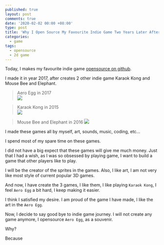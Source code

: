 ```yaml
---
published: true
layout: post
comments: true
date: '2020-02-02 00:00 +08:00'
type: post
title: 'Why I Open Source My Favourite Indie Game Two Years Later After Published'
categories:
  - game
tags:
  - opensource
  - 2d game
---
```

Today, I makes my favourite indie game [opensource on github](https://github.com/imhazige/AeroEgg).

I made it in year 2017, after creates 2 other indie game Karaok Kong and Mouse Bee and Elephant.

> Aero Egg in 2017  
![](https://blog.kazge.com/show/img/volitantegg-show.gif)

> Karaok Kong in 2015  
![](https://blog.kazge.com/show/img/karaokkong-show.jpg)

> Mouse Bee and Elephant in 2016
![](https://blog.kazge.com/show/img/mousebeeelephant-show.png)

I made these games all by myself, art, sounds, music, coding, etc... 

I spend most of my spare time on these games. 

I did not have a big expect that these games will give me much money. Just that I had a wish, as I was so obsessed by playing game, I want to build a game that other players like to play.

I will be the creator of the sprites in the games. Also, I like art, I am not very like most style of current popular 3D games.  

And now, I have create the 3 games, I like them, I like playing `Karaok Kong`, I feel `Aero Egg` a bit hard, I keep making it easier.

I think I satisfied my desire. I am proud of the game I have made, I like the art in the `Aero Egg`.

Now, I decide to say good bye to indie game journey. I will not create any game anymore, I opensource `Aero Egg`, as a souvenir. 

Why?

Because 